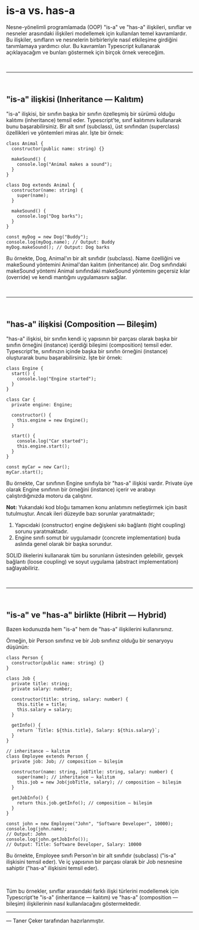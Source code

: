 <br/>

# is-a vs. has-a

Nesne-yönelimli programlamada (OOP) "is-a" ve "has-a" ilişkileri, sınıflar ve nesneler arasındaki ilişkileri modellemek için kullanılan temel kavramlardır. Bu ilişkiler, sınıfların ve nesnelerin birbirleriyle nasıl etkileşime girdiğini tanımlamaya yardımcı olur. Bu kavramları Typescript kullanarak açıklayacağım ve bunları göstermek için birçok örnek vereceğim.

<br/>

---

<br/>

## "is-a" ilişkisi (Inheritance — Kalıtım)

"is-a" ilişkisi, bir sınıfın başka bir sınıfın özelleşmiş bir sürümü olduğu kalıtımı (inheritance) temsil eder. Typescript'te, sınıf kalıtımını kullanarak bunu başarabilirsiniz. Bir alt sınıf (subclass), üst sınıfından (superclass) özellikleri ve yöntemleri miras alır. İşte bir örnek:

```tsx
class Animal {
  constructor(public name: string) {}

  makeSound() {
    console.log("Animal makes a sound");
  }
}

class Dog extends Animal {
  constructor(name: string) {
    super(name);
  }

  makeSound() {
    console.log("Dog barks");
  }
}

const myDog = new Dog("Buddy");
console.log(myDog.name); // Output: Buddy
myDog.makeSound(); // Output: Dog barks
```

Bu örnekte, Dog, Animal'ın bir alt sınıfıdır (subclass). Name özelliğini ve makeSound yöntemini Animal'dan kalıtım (inheritance) alır. Dog sınıfındaki makeSound yöntemi Animal sınıfındaki makeSound yönteminı geçersiz kılar (override) ve kendi mantığını uygulamasını sağlar.

<br/>

---

<br/>

## "has-a" ilişkisi (Composition — Bileşim)

"has-a" ilişkisi, bir sınıfın kendi iç yapısının bir parçası olarak başka bir sınıfın örneğini (instance) içerdiği bileşimi (composition) temsil eder. Typescript'te, sınıfınızın içinde başka bir sınıfın örneğini (instance) oluşturarak bunu başarabilirsiniz. İşte bir örnek:

```tsx
class Engine {
  start() {
    console.log("Engine started");
  }
}

class Car {
  private engine: Engine;

  constructor() {
    this.engine = new Engine();
  }

  start() {
    console.log("Car started");
    this.engine.start();
  }
}

const myCar = new Car();
myCar.start();
```

Bu örnekte, Car sınıfının Engine sınıfıyla bir "has-a" ilişkisi vardır. Private üye olarak Engine sınıfının bir örneğini (instance) içerir ve arabayı çalıştırdığınızda motoru da çalıştırır.

**Not:** Yukarıdaki kod bloğu tamamen konu anlatımını netleştirmek için basit tutulmuştur. Ancak ileri düzeyde bazı sorunlar yaratmaktadır;

1. Yapıcıdaki (constructor) engine değişkeni sıkı bağlantı (tight coupling) sorunu yaratmaktadır.
2. Engine sınıfı somut bir uygulamadır (concrete implementation) buda aslında genel olarak bir başka sorundur.

SOLID ilkelerini kullanarak tüm bu sorunların üstesinden gelebilir, gevşek bağlantı (loose coupling) ve soyut uygulama (abstract implementation) sağlayabiliriz.

<br/>

---

<br/>

## "is-a" ve "has-a" birlikte (Hibrit — Hybrid)

Bazen kodunuzda hem "is-a" hem de "has-a" ilişkilerini kullanırsınız.

Örneğin, bir Person sınıfınız ve bir Job sınıfınız olduğu bir senaryoyu düşünün:

```tsx
class Person {
  constructor(public name: string) {}
}

class Job {
  private title: string;
  private salary: number;

  constructor(title: string, salary: number) {
    this.title = title;
    this.salary = salary;
  }

  getInfo() {
    return `Title: ${this.title}, Salary: ${this.salary}`;
  }
}

// inheritance — kalıtım
class Employee extends Person {
  private job: Job; // composition — bileşim

  constructor(name: string, jobTitle: string, salary: number) {
    super(name); // inheritance — kalıtım
    this.job = new Job(jobTitle, salary); // composition — bileşim
  }

  getJobInfo() {
    return this.job.getInfo(); // composition — bileşim
  }
}

const john = new Employee("John", "Software Developer", 10000);
console.log(john.name);
// Output: John
console.log(john.getJobInfo());
// Output: Title: Software Developer, Salary: 10000
```

Bu örnekte, Employee sınıfı Person'ın bir alt sınıfıdır (subclass) ("is-a" ilişkisini temsil eder). Ve iç yapısının bir parçası olarak bir Job nesnesine sahiptir ("has-a" ilişkisini temsil eder).

<br/>

Tüm bu örnekler, sınıflar arasındaki farklı ilişki türlerini modellemek için Typescript'te
"is-a" (inheritance — kalıtım) ve "has-a" (composition — bileşim) ilişkilerinin nasıl kullanılacağını göstermektedir.

---

— Taner Çeker tarafından hazırlanmıştır.
